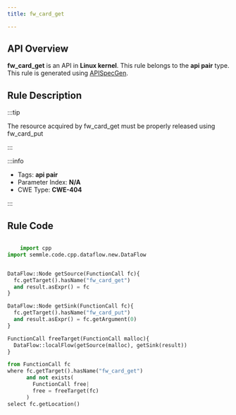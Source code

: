```yaml
---
title: fw_card_get

---
```



## API Overview
**fw_card_get** is an API in **Linux kernel**. This rule belongs to the **api pair** type. This rule is generated using [APISpecGen](../../tools/APISpecGen).
## Rule Description

:::tip

The resource acquired by fw_card_get must be properly released using fw_card_put

:::

:::info

- Tags: **api pair**
- Parameter Index: **N/A**
- CWE Type: **CWE-404**

:::

## Rule Code
```python

    import cpp
import semmle.code.cpp.dataflow.new.DataFlow


DataFlow::Node getSource(FunctionCall fc){
  fc.getTarget().hasName("fw_card_get")
  and result.asExpr() = fc
}

DataFlow::Node getSink(FunctionCall fc){
  fc.getTarget().hasName("fw_card_put")
  and result.asExpr() = fc.getArgument(0)
}

FunctionCall freeTarget(FunctionCall malloc){
  DataFlow::localFlow(getSource(malloc), getSink(result))
}

from FunctionCall fc
where fc.getTarget().hasName("fw_card_get")
      and not exists(
        FunctionCall free| 
        free = freeTarget(fc)
      )
select fc.getLocation()

    
```
